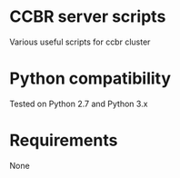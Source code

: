 # CCBR server scripts

Various useful scripts for ccbr cluster

# Python compatibility

Tested on Python 2.7 and Python 3.x

# Requirements

None
